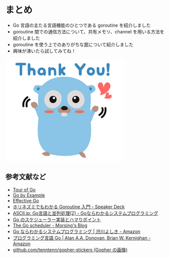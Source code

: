 # まとめ

* Go 言語の主たる言語機能のひとつである goroutine を紹介しました
* goroutine 間での通信方法について、共有メモリ、channel を用いる方法を紹介しました
* goroutine を使う上でのありがちな罠について紹介しました
* 興味が沸いたら試してみてね！

![Thank you](./assets/images/25.png)

## 参考文献など

* [Tour of Go](https://tour.golang.org/welcome/1)
* [Go by Example](https://gobyexample.com/)
* [Effective Go](https://golang.org/doc/effective_go.html)
* [ホリネズミでもわかる Goroutine 入門 - Speaker Deck](https://speakerdeck.com/morikuni/golang-dot-tokyo-number-14)
* [ASCII.jp: Go言語と並列処理(2) - Goならわかるシステムプログラミング](http://ascii.jp/elem/000/001/480/1480872/)
* [Go のスケジューラー実装とハマりポイント](https://talks.godoc.org/github.com/niconegoto/talks/concurrency.slide#1)
* [The Go scheduler - Morsing's Blog](https://morsmachine.dk/go-scheduler)
* [Go ならわかるシステムプログラミング | 渋川よしき - Amazon](https://www.amazon.co.jp/Go%E3%81%AA%E3%82%89%E3%82%8F%E3%81%8B%E3%82%8B%E3%82%B7%E3%82%B9%E3%83%86%E3%83%A0%E3%83%97%E3%83%AD%E3%82%B0%E3%83%A9%E3%83%9F%E3%83%B3%E3%82%B0-%E6%B8%8B%E5%B7%9D%E3%82%88%E3%81%97%E3%81%8D/dp/4908686033)
* [プログラミング言語 Go | Alan A.A. Donovan, Brian W. Kernighan - Amazon](https://www.amazon.co.jp/%E3%83%97%E3%83%AD%E3%82%B0%E3%83%A9%E3%83%9F%E3%83%B3%E3%82%B0%E8%A8%80%E8%AA%9EGo-ADDISON-WESLEY-PROFESSIONAL-COMPUTING-Donovan/dp/4621300253/ref=pd_lpo_sbs_14_t_1?_encoding=UTF8&psc=1&refRID=AFWF5FX5RN2PRN3MZPQD)
* [github.com/tenntenn/gopher-stickers (Gopher の画像)](https://github.com/tenntenn/gopher-stickers)
